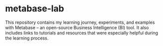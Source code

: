 # metabase-lab
This repository contains my learning journey,  experiments, and examples with Metabase – an open-source Business Intelligence (BI) tool. It also includes links to tutorials and resources that were especially helpful during the learning process. 
